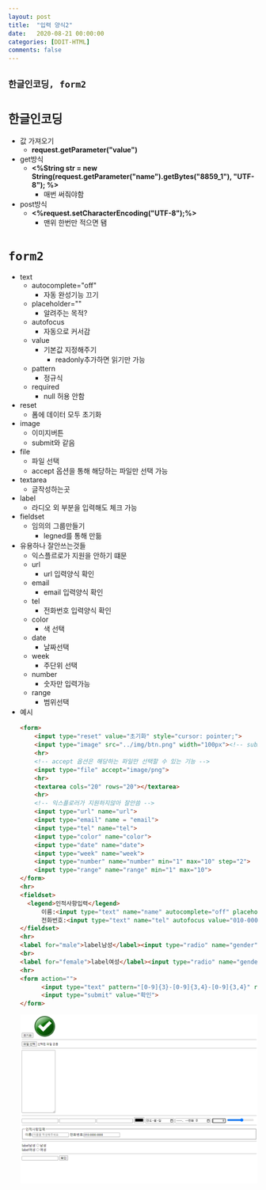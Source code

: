 ```yaml
---
layout: post
title:  "입력 양식2"
date:   2020-08-21 00:00:00
categories: [DDIT-HTML]
comments: false
---
```


## `한글인코딩, form2`

# `한글인코딩`
- 값 가져오기 
    - __request.getParameter("value")__
- get방식
    - __<%String str = new String(request.getParameter("name").getBytes("8859_1"), "UTF-8"); %>__
        - 매번 써줘야함
- post방식
    - __<%request.setCharacterEncoding("UTF-8");%>__
        - 맨위 한번만 적으면 됌

# `form2`
- text
    - autocomplete="off"
        - 자동 완성기능 끄기
    - placeholder=""
        - 알려주는 목적?
    - autofocus
        - 자동으로 커서감        
    - value
        - 기본값 지정해주기
            - readonly추가하면 읽기만 가능
    - pattern
        - 정규식
    - required
        - null 허용 안함
- reset
    - 폼에 데이터 모두 초기화
- image 
    - 이미지버튼
    - submit와 같음
- file
    - 파일 선택
    - accept 옵션을 통해 해당하는 파일만 선택 가능
- textarea
    - 글작성하는곳
- label
    - 라디오 외 부분을 입력해도 체크 가능   
- fieldset
    - 임의의 그룹만들기
        - legned를 통해 만듦     
- 유용하나 잘안쓰는것들
    - 익스플르로가 지원을 안하기 떄문
    - url
        - url 입력양식 확인
    - email
        - email 입력양식 확인
    - tel
        - 전화번호 입력양식 확인
    - color
        - 색 선택
    - date
        - 날짜선택
    - week
        - 주단위 선택
    - number
        - 숫자만 입력가능
    - range           
        - 범위선택
- 예시
    ```html
    <form>
        <input type="reset" value="초기화" style="cursor: pointer;">
        <input type="image" src="../img/btn.png" width="100px"><!-- submit의 기능을 가진 이미지버튼 -->
        <hr>
        <!-- accept 옵션은 해당하는 파일만 선택할 수 있는 기능 -->
        <input type="file" accept="image/png">
        <hr>
        <textarea cols="20" rows="20"></textarea>
        <hr>
        <!-- 익스플로러가 지원하지않아 잘안씀 -->
        <input type="url" name="url">
        <input type="email" name = "email">
        <input type="tel" name="tel">
        <input type="color" name="color">
        <input type="date" name="date">
        <input type="week" name="week">
        <input type="number" name="number" min="1" max="10" step="2">
        <input type="range" name="range" min="1" max="10">
    </form>
    <hr>
    <fieldset>
      <legend>인적사항입력</legend>
          이름:<input type="text" name="name" autocomplete="off" placeholder="이름을 작성해주세요.">
          전화번호:<input type="text" name="tel" autofocus value="010-0000-0000" readonly>
    </fieldset>
    <hr>
    <label for="male">label남성</label><input type="radio" name="gender" value="male" id="male">남성
    <br>
    <label for="female">label여성</label><input type="radio" name="gender" value="female" id="female">여성
    <hr>
    <form action="">
          <input type="text" pattern="[0-9]{3}-[0-9]{3,4}-[0-9]{3,4}" required>
          <input type="submit" value="확인">
    </form>
    ```
    ![결과](/img/0821/1.PNG)                      